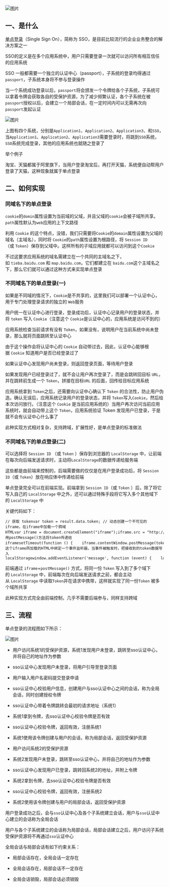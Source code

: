 ![图片](https://img-blog.csdnimg.cn/img_convert/e4eeca2aa0e6c8b6c1ea528ddfc39054.png)

## 一、是什么

[单点登录](https://so.csdn.net/so/search?q=%E5%8D%95%E7%82%B9%E7%99%BB%E5%BD%95&spm=1001.2101.3001.7020)（Single Sign On），简称为 SSO，是目前比较流行的企业业务整合的解决方案之一

SSO的定义是在多个应用系统中，用户只需要登录一次就可以访问所有相互信任的应用系统

SSO 一般都需要一个独立的认证中心（passport），子系统的登录均得通过`passport`，子系统本身将不参与登录操作

当一个系统成功登录以后，`passport`将会颁发一个令牌给各个子系统，子系统可以拿着令牌会获取各自的受保护资源，为了减少频繁认证，各个子系统在被`passport`授权以后，会建立一个局部会话，在一定时间内可以无需再次向`passport`发起认证

![图片](https://img-blog.csdnimg.cn/img_convert/53d10b9311670c5e534621fd8d2785ae.png)

上图有四个系统，分别是`Application1`、`Application2`、`Application3`、和`SSO`，当`Application1`、`Application2`、`Application3`需要登录时，将跳到`SSO`系统，`SSO`系统完成登录，其他的应用系统也就随之登录了

举个例子

淘宝、天猫都属于阿里旗下，当用户登录淘宝后，再打开天猫，系统便自动帮用户登录了天猫，这种现象就属于单点登录

## 二、如何实现

### 同域名下的单点登录

`cookie`的`domin`属性设置为当前域的父域，并且父域的`cookie`会被子域所共享。`path`属性默认为`web`应用的上下文路径

利用 `Cookie` 的这个特点，没错，我们只需要将`Cookie`的`domain`属性设置为父域的域名（主域名），同时将 `Cookie`的`path`属性设置为根路径，将 `Session ID`（或 `Token`）保存到父域中。这样所有的子域应用就都可以访问到这个`Cookie`

不过这要求应用系统的域名需建立在一个共同的主域名之下，如 `tieba.baidu.com` 和 `map.baidu.com`，它们都建立在 `baidu.com`这个主域名之下，那么它们就可以通过这种方式来实现单点登录

### 不同域名下的单点登录(一)

如果是不同域的情况下，`Cookie`是不共享的，这里我们可以部署一个认证中心，用于专门处理登录请求的独立的 `Web`服务

用户统一在认证中心进行登录，登录成功后，认证中心记录用户的登录状态，并将 `token` 写入 `Cookie`（注意这个 `Cookie`是认证中心的，应用系统是访问不到的）

应用系统检查当前请求有没有 `Token`，如果没有，说明用户在当前系统中尚未登录，那么就将页面跳转至认证中心

由于这个操作会将认证中心的 `Cookie` 自动带过去，因此，认证中心能够根据 `Cookie` 知道用户是否已经登录过了

如果认证中心发现用户尚未登录，则返回登录页面，等待用户登录

如果发现用户已经登录过了，就不会让用户再次登录了，而是会跳转回目标 `URL`，并在跳转前生成一个 `Token`，拼接在目标`URL` 的后面，回传给目标应用系统

应用系统拿到 `Token`之后，还需要向认证中心确认下 `Token` 的合法性，防止用户伪造。确认无误后，应用系统记录用户的登录状态，并将 `Token`写入`Cookie`，然后给本次访问放行。（注意这个 `Cookie` 是当前应用系统的）当用户再次访问当前应用系统时，就会自动带上这个 `Token`，应用系统验证 Token 发现用户已登录，于是就不会有认证中心什么事了

此种实现方式相对复杂，支持跨域，扩展性好，是单点登录的标准做法

### 不同域名下的单点登录(二)

可以选择将 `Session ID` （或 `Token` ）保存到浏览器的 `LocalStorage` 中，让前端在每次向后端发送请求时，主动将`LocalStorage`的数据传递给服务端

这些都是由前端来控制的，后端需要做的仅仅是在用户登录成功后，将 `Session ID`（或 `Token`）放在响应体中传递给前端

单点登录完全可以在前端实现。前端拿到 `Session ID`（或 `Token` ）后，除了将它写入自己的 `LocalStorage` 中之外，还可以通过特殊手段将它写入多个其他域下的 `LocalStorage` 中

关键代码如下：

```cobol
// 获取 tokenvar token = result.data.token; // 动态创建一个不可见的iframe，在iframe中加载一个跨域HTMLvar iframe = document.createElement("iframe");iframe.src = "http://app1.com/localstorage.html";document.body.append(iframe);// 使用postMessage()方法将token传递给iframesetTimeout(function () {    iframe.contentWindow.postMessage(token, "http://app1.com");}, 4000);setTimeout(function () {    iframe.remove();}, 6000); // 在这个iframe所加载的HTML中绑定一个事件监听器，当事件被触发时，把接收到的token数据写入localStoragewindow.addEventListener('message', function (event) {    localStorage.setItem('token', event.data)}, false);
```

前端通过 `iframe`+`postMessage()` 方式，将同一份 `Token` 写入到了多个域下的 `LocalStorage` 中，前端每次在向后端发送请求之前，都会主动从 `LocalStorage` 中读取`Token`并在请求中携带，这样就实现了同一份`Token` 被多个域所共享

此种实现方式完全由前端控制，几乎不需要后端参与，同样支持跨域

## 三、流程

单点登录的流程图如下所示：

![图片](https://img-blog.csdnimg.cn/img_convert/09b1dffdeec322e29ee498aeeb5eaf95.png)

-   用户访问系统1的受保护资源，系统1发现用户未登录，跳转至sso认证中心，并将自己的地址作为参数
    
-   sso认证中心发现用户未登录，将用户引导至登录页面
    
-   用户输入用户名密码提交登录申请
    
-   sso认证中心校验用户信息，创建用户与sso认证中心之间的会话，称为全局会话，同时创建授权令牌
    
-   sso认证中心带着令牌跳转会最初的请求地址（系统1）
    
-   系统1拿到令牌，去sso认证中心校验令牌是否有效
    
-   sso认证中心校验令牌，返回有效，注册系统1
    
-   系统1使用该令牌创建与用户的会话，称为局部会话，返回受保护资源
    
-   用户访问系统2的受保护资源
    
-   系统2发现用户未登录，跳转至sso认证中心，并将自己的地址作为参数
    
-   sso认证中心发现用户已登录，跳转回系统2的地址，并附上令牌
    
-   系统2拿到令牌，去sso认证中心校验令牌是否有效
    
-   sso认证中心校验令牌，返回有效，注册系统2
    
-   系统2使用该令牌创建与用户的局部会话，返回受保护资源
    

用户登录成功之后，会与`sso`认证中心及各个子系统建立会话，用户与`sso`认证中心建立的会话称为全局会话

用户与各个子系统建立的会话称为局部会话，局部会话建立之后，用户访问子系统受保护资源将不再通过`sso`认证中心

全局会话与局部会话有如下约束关系：

-   局部会话存在，全局会话一定存在
    
-   全局会话存在，局部会话不一定存在
    
-   全局会话销毁，局部会话必须销毁